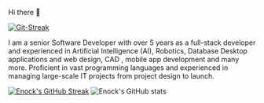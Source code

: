 Hi there 👋

[![Git-Streak](https://streak-stats.demolab.com/?user=katikuuu)](https://git.io/streak-stats)

I am a senior Software Developer with over 5 years as a full-stack developer and experienced in Artificial Intelligence (AI), Robotics, Database Desktop applications and web design, CAD , mobile app development and many more. Proficient in vast programming languages and experienced in managing large-scale IT projects from project design to launch.

[![Enock's GitHub Streak](https://streak-stats.demolab.com/?user=katikuuu&theme=highcontrast)](https://git.io/streak-stats)  ![Enock's GitHub stats](https://github-readme-stats.vercel.app/api?username=katikuuu&count_private=true&show_icons=true&theme=highcontrast)







